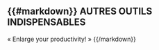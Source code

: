 {{#markdown}}
AUTRES OUTILS INDISPENSABLES
----------------------------

« Enlarge your productivity! »
{{/markdown}}